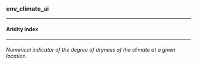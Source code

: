 ### env_climate_ai



------
#### Aridity index



------
###### Numerical indicator of the degree of dryness of the climate at a given location.